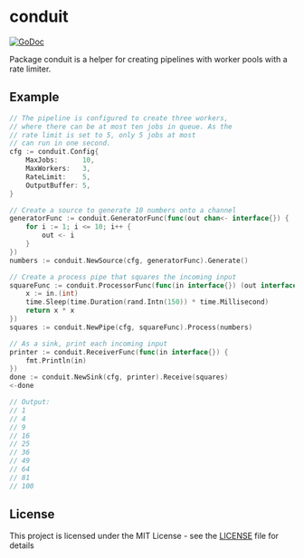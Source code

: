 # conduit

[![GoDoc](https://godoc.org/github.com/nickylogan/conduit?status.svg)](https://godoc.org/github.com/nickylogan/conduit)

Package conduit is a helper for creating pipelines with worker pools with a rate limiter.

## Example

```go
// The pipeline is configured to create three workers, 
// where there can be at most ten jobs in queue. As the 
// rate limit is set to 5, only 5 jobs at most 
// can run in one second.
cfg := conduit.Config{
    MaxJobs:      10,
    MaxWorkers:   3,
    RateLimit:    5,
    OutputBuffer: 5,
}

// Create a source to generate 10 numbers onto a channel
generatorFunc := conduit.GeneratorFunc(func(out chan<- interface{}) {
    for i := 1; i <= 10; i++ {
        out <- i
    }
})
numbers := conduit.NewSource(cfg, generatorFunc).Generate()

// Create a process pipe that squares the incoming input
squareFunc := conduit.ProcessorFunc(func(in interface{}) (out interface{}) {
    x := in.(int)
    time.Sleep(time.Duration(rand.Intn(150)) * time.Millisecond)
    return x * x
})
squares := conduit.NewPipe(cfg, squareFunc).Process(numbers)

// As a sink, print each incoming input
printer := conduit.ReceiverFunc(func(in interface{}) {
    fmt.Println(in)
})
done := conduit.NewSink(cfg, printer).Receive(squares)
<-done

// Output:
// 1
// 4
// 9
// 16
// 25
// 36
// 49
// 64
// 81
// 100
```

## License

This project is licensed under the MIT License - see the [LICENSE](LICENSE) file for details